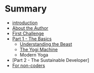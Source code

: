 # Summary

* [introduction](README.md)
* [About the Author](authorsnote.md)
* [First Challenge](a_first_example.md)
* [Part 1 - The Basics](part_1_-_the_developers_path.md)
   * [Understanding the Beast](understanding_the_beast.md)
   * [The Yogi Machine](the_yogi_machine.md)
   * Modern Yoga
* [Part 2 - The Sustainable Developer]
* [For non-coders](learn_how_to_code.md)

